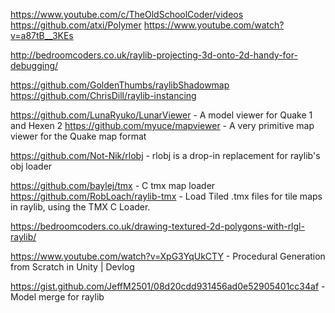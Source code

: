 https://www.youtube.com/c/TheOldSchoolCoder/videos
https://github.com/atxi/Polymer
https://www.youtube.com/watch?v=a87tB__3KEs

http://bedroomcoders.co.uk/raylib-projecting-3d-onto-2d-handy-for-debugging/

https://github.com/GoldenThumbs/raylibShadowmap
https://github.com/ChrisDill/raylib-instancing

https://github.com/LunaRyuko/LunarViewer - A model viewer for Quake 1 and Hexen 2 
https://github.com/myuce/mapviewer - A very primitive map viewer for the Quake map format 


https://github.com/Not-Nik/rlobj - rlobj is a drop-in replacement for raylib's obj loader 

https://github.com/baylej/tmx - C tmx map loader 
https://github.com/RobLoach/raylib-tmx - Load Tiled .tmx files for tile maps in raylib, using the TMX C Loader. 


https://bedroomcoders.co.uk/drawing-textured-2d-polygons-with-rlgl-raylib/

https://www.youtube.com/watch?v=XpG3YqUkCTY - Procedural Generation from Scratch in Unity | Devlog


https://gist.github.com/JeffM2501/08d20cdd931456ad0e52905401cc34af - Model merge for raylib 